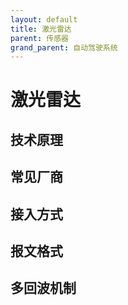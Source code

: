 ```yaml
---
layout: default
title: 激光雷达
parent: 传感器
grand_parent: 自动驾驶系统
---
```


# 激光雷达

## 技术原理

## 常见厂商

## 接入方式

## 报文格式

## 多回波机制